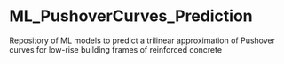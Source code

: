 # ML_PushoverCurves_Prediction
 Repository of ML models to predict a trilinear approximation of Pushover curves for low-rise building frames of reinforced concrete
